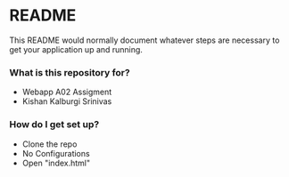 # README #

This README would normally document whatever steps are necessary to get your application up and running.

### What is this repository for? ###

* Webapp A02 Assigment
* Kishan Kalburgi Srinivas

### How do I get set up? ###

* Clone the repo
* No Configurations
* Open "index.html"
